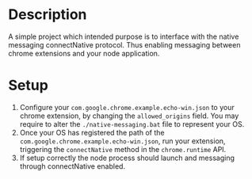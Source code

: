 # Description

A simple project which intended purpose is to interface with the native messaging connectNative protocol. Thus enabling messaging between chrome extensions and your node application.


# Setup

1. Configure your `com.google.chrome.example.echo-win.json` to your chrome extension, by changing the `allowed_origins` field. You may require to alter the `./native-messaging.bat` file to represent your OS.
2. Once your OS has registered the path of the `com.google.chrome.example.echo-win.json`, run your extension, triggering the `connectNative` method in the `chrome.runtime` API. 
3. If setup correctly the node process should launch and messaging through connectNative enabled. 
